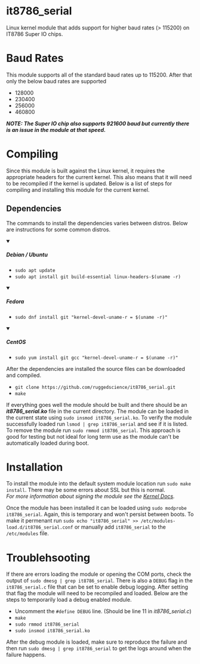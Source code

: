 # it8786_serial
Linux kernel module that adds support for higher baud rates (> 115200) on IT8786 Super IO chips.

# Baud Rates
This module supports all of the standard baud rates up to 115200. After that only the below baud rates are supported

* 128000
* 230400
* 256000
* 460800

***NOTE: The Super IO chip also supports 921600 baud but currently there is an issue in the module at that speed.***

# Compiling
Since this module is built against the Linux kernel, it requires the appropriate headers for the current kernel. This also means that it will need to be recompiled if the kernel is updated. Below is a list of steps for compiling and installing this module for the current kernel.

## Dependencies
The commands to install the dependencies varies between distros. Below are instructions for some common distros.
<details open>
<summary><h5>Debian / Ubuntu</h5></summary>

* `sudo apt update`
* `sudo apt install git build-essential linux-headers-$(uname -r)`
</details>

<details open>
<summary><h5>Fedora</h5></summary>

* `sudo dnf install git "kernel-devel-uname-r = $(uname -r)"`
</details>

<details open>
<summary><h5>CentOS</h5></summary>

* `sudo yum install git gcc "kernel-devel-uname-r = $(uname -r)"`
</details>

After the dependencies are installed the source files can be downloaded and compiled.
* `git clone https://github.com/ruggedscience/it8786_serial.git`
* `make`

If everything goes well the module should be built and there should be an ***it8786_serial.ko*** file in the current directory. The module can be loaded in the current state using `sudo insmod it8786_serial.ko`. To verify the module successfully loaded run `lsmod | grep it8786_serial` and see if it is listed. To remove the module run `sudo rmmod it8786_serial`. This approach is good for testing but not ideal for long term use as the module can't be automatically loaded during boot.

# Installation
To install the module into the default system module location run `sudo make install`. There may be some errors about SSL but this is normal.  
*For more information about signing the module see the [Kernel Docs](https://www.kernel.org/doc/html/v4.15/admin-guide/module-signing.html).*

Once the module has been installed it can be loaded using `sudo modprobe it8786_serial`. Again, this is temporary and won't persist between boots. To make it permenant run `sudo echo "it8786_serial" >> /etc/modules-load.d/it8786_serial.conf` or manually add `it8786_serial` to the `/etc/modules` file.

# Troublehsooting
If there are errors loading the module or opening the COM ports, check the output of `sudo dmesg | grep it8786_serial`. There is also a `DEBUG` flag in the `it8786_serial.c` file that can be set to enable debug logging. After setting that flag the module will need to be recompiled and loaded. Below are the steps to temporarily load a debug enabled module.

* Uncomment the `#define DEBUG` line. (Should be line 11 in *it8786_serial.c*)
* `make`
* `sudo rmmod it8786_serial`
* `sudo insmod it8786_serial.ko`

After the debug module is loaded, make sure to reproduce the failure and then run `sudo dmesg | grep it8786_serial` to get the logs around when the failure happens.
